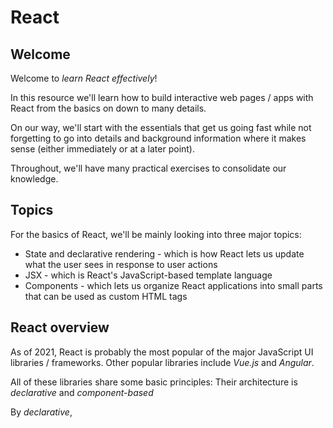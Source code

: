 <!--

we or you?



-->

# React

## Welcome

Welcome to _learn React effectively_!

In this resource we'll learn how to build interactive web pages / apps with React from the basics on down to many details.

On our way, we'll start with the essentials that get us going fast while not forgetting to go into details and background information where it makes sense (either immediately or at a later point).

Throughout, we'll have many practical exercises to consolidate our knowledge.

## Topics

For the basics of React, we'll be mainly looking into three major topics:

- State and declarative rendering - which is how React lets us update what the user sees in response to user actions
- JSX - which is React's JavaScript-based template language
- Components - which lets us organize React applications into small parts that can be used as custom HTML tags

## React overview

As of 2021, React is probably the most popular of the major JavaScript UI libraries / frameworks. Other popular libraries include _Vue.js_ and _Angular_.

All of these libraries share some basic principles: Their architecture is _declarative_ and _component-based_

By _declarative_, 